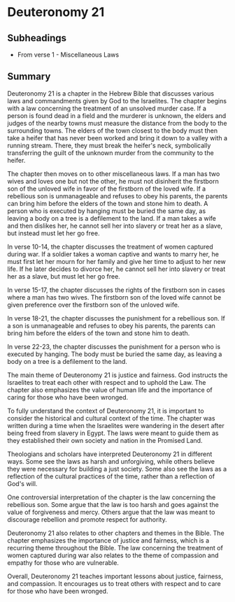 # Deuteronomy 21

## Subheadings

* From verse 1 - Miscellaneous Laws

## Summary

Deuteronomy 21 is a chapter in the Hebrew Bible that discusses various laws and commandments given by God to the Israelites. The chapter begins with a law concerning the treatment of an unsolved murder case. If a person is found dead in a field and the murderer is unknown, the elders and judges of the nearby towns must measure the distance from the body to the surrounding towns. The elders of the town closest to the body must then take a heifer that has never been worked and bring it down to a valley with a running stream. There, they must break the heifer's neck, symbolically transferring the guilt of the unknown murder from the community to the heifer.

The chapter then moves on to other miscellaneous laws. If a man has two wives and loves one but not the other, he must not disinherit the firstborn son of the unloved wife in favor of the firstborn of the loved wife. If a rebellious son is unmanageable and refuses to obey his parents, the parents can bring him before the elders of the town and stone him to death. A person who is executed by hanging must be buried the same day, as leaving a body on a tree is a defilement to the land. If a man takes a wife and then dislikes her, he cannot sell her into slavery or treat her as a slave, but instead must let her go free.

In verse 10-14, the chapter discusses the treatment of women captured during war. If a soldier takes a woman captive and wants to marry her, he must first let her mourn for her family and give her time to adjust to her new life. If he later decides to divorce her, he cannot sell her into slavery or treat her as a slave, but must let her go free.

In verse 15-17, the chapter discusses the rights of the firstborn son in cases where a man has two wives. The firstborn son of the loved wife cannot be given preference over the firstborn son of the unloved wife.

In verse 18-21, the chapter discusses the punishment for a rebellious son. If a son is unmanageable and refuses to obey his parents, the parents can bring him before the elders of the town and stone him to death.

In verse 22-23, the chapter discusses the punishment for a person who is executed by hanging. The body must be buried the same day, as leaving a body on a tree is a defilement to the land.

The main theme of Deuteronomy 21 is justice and fairness. God instructs the Israelites to treat each other with respect and to uphold the Law. The chapter also emphasizes the value of human life and the importance of caring for those who have been wronged. 

To fully understand the context of Deuteronomy 21, it is important to consider the historical and cultural context of the time. The chapter was written during a time when the Israelites were wandering in the desert after being freed from slavery in Egypt. The laws were meant to guide them as they established their own society and nation in the Promised Land.

Theologians and scholars have interpreted Deuteronomy 21 in different ways. Some see the laws as harsh and unforgiving, while others believe they were necessary for building a just society. Some also see the laws as a reflection of the cultural practices of the time, rather than a reflection of God's will.

One controversial interpretation of the chapter is the law concerning the rebellious son. Some argue that the law is too harsh and goes against the value of forgiveness and mercy. Others argue that the law was meant to discourage rebellion and promote respect for authority.

Deuteronomy 21 also relates to other chapters and themes in the Bible. The chapter emphasizes the importance of justice and fairness, which is a recurring theme throughout the Bible. The law concerning the treatment of women captured during war also relates to the theme of compassion and empathy for those who are vulnerable.

Overall, Deuteronomy 21 teaches important lessons about justice, fairness, and compassion. It encourages us to treat others with respect and to care for those who have been wronged.